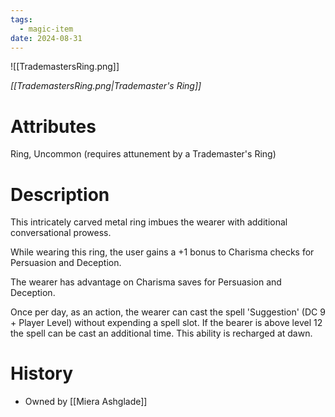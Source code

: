 ```yaml
---
tags:
  - magic-item
date: 2024-08-31
---
```

![[TrademastersRing.png]]

*[[TrademastersRing.png|Trademaster's Ring]]*
# Attributes

Ring, Uncommon (requires attunement by a Trademaster's Ring)

# Description

This intricately carved metal ring imbues the wearer with additional conversational prowess. 

While wearing this ring, the user gains a +1 bonus to Charisma checks for Persuasion and Deception.

The wearer has advantage on Charisma saves for Persuasion and Deception.

Once per day, as an action, the wearer can cast the spell 'Suggestion' (DC 9 + Player Level) without expending a spell slot. If the bearer is above level 12 the spell can be cast an additional time. This ability is recharged at dawn.

# History
- Owned by [[Miera Ashglade]]